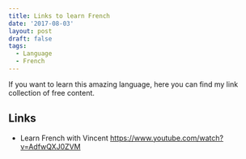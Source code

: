 ```yaml
---
title: Links to learn French
date: '2017-08-03'
layout: post
draft: false
tags:
  - Language
  - French
---
```


If you want to learn this amazing language, here you can find my link collection of free content.

## Links

 - Learn French with Vincent
    https://www.youtube.com/watch?v=AdfwQXJ0ZVM
